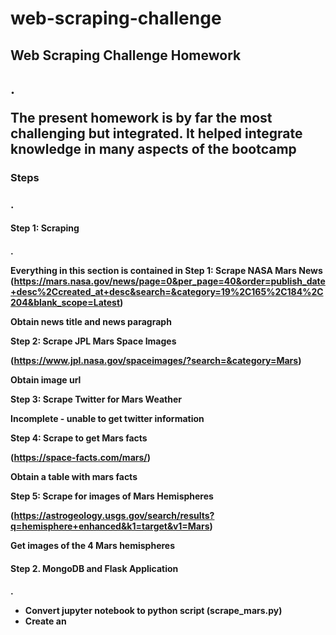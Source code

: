 # web-scraping-challenge

<h2>Web Scraping Challenge Homework<h2>. 
  
The present homework is by far the most challenging but integrated. It helped integrate knowledge in many aspects of the bootcamp

<h3>Steps<h3>.
  
<h4>Step 1: Scraping<h4>. 

Everything in this section is contained in 
Step 1: Scrape NASA Mars News
  (https://mars.nasa.gov/news/page=0&per_page=40&order=publish_date+desc%2Ccreated_at+desc&search=&category=19%2C165%2C184%2C204&blank_scope=Latest)
  
Obtain news title and news paragraph

Step 2: Scrape JPL Mars Space Images

(https://www.jpl.nasa.gov/spaceimages/?search=&category=Mars)

Obtain image url

Step 3: Scrape Twitter for Mars Weather

Incomplete - unable to get twitter information

Step 4: Scrape to get Mars facts

(https://space-facts.com/mars/)

Obtain a table with mars facts

Step 5: Scrape for images of Mars Hemispheres

(https://astrogeology.usgs.gov/search/results?q=hemisphere+enhanced&k1=target&v1=Mars)

Get images of the 4 Mars hemispheres

<h4>Step 2. MongoDB and Flask Application<h4>. 
  
- Convert jupyter notebook to python script (scrape_mars.py)
- Create an 

